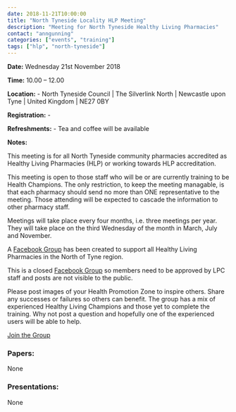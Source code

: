 ```yaml
---
date: 2018-11-21T10:00:00
title: "North Tyneside Locality HLP Meeting"
description: "Meeting for North Tyneside Healthy Living Pharmacies"
contact: "anngunning"
categories: ["events", "training"]
tags: ["hlp", "north-tyneside"]
---
```


**Date:**  Wednesday 21st November 2018  

**Time:**  10.00 – 12.00  

**Location:**  -  North Tyneside Council | The Silverlink North | Newcastle upon Tyne | United Kingdom  |  NE27 0BY  

**Registration:**  -  

**Refreshments:**  -  Tea and coffee will be available

**Notes:**  

This meeting is for all North Tyneside community pharmacies accredited as Healthy Living Pharmacies (HLP) or working towards HLP accreditation.  

This meeting is open to those staff who will be or are currently training to be Health Champions. The only restriction, to keep the meeting managable, is that each pharmacy should send no more than ONE representative to the meeting. Those attending will be expected to cascade the information to other pharmacy staff.  

Meetings will take place every four months, i.e. three meetings per year. They will take place on the third Wednesday of the month in March, July and November.  

A [Facebook Group](https://www.facebook.com/groups/NOTHLPS/) has been created to support
all Healthy Living Pharmacies in the North of Tyne region.  

This is a closed [Facebook Group](https://www.facebook.com/groups/NOTHLPS/) so members need 
to be approved by LPC staff and posts are not visible to the public.  

Please post images of your Health Promotion Zone to inspire others.  Share any successes or failures 
so others can benefit.  The group has a mix of experienced Healthy Living Champions and those yet to
complete the training.  Why not post a question and hopefully one of the experienced users will be able to help.  

[Join the Group](https://www.facebook.com/groups/NOTHLPS/)

### Papers:

None

### Presentations:

None
